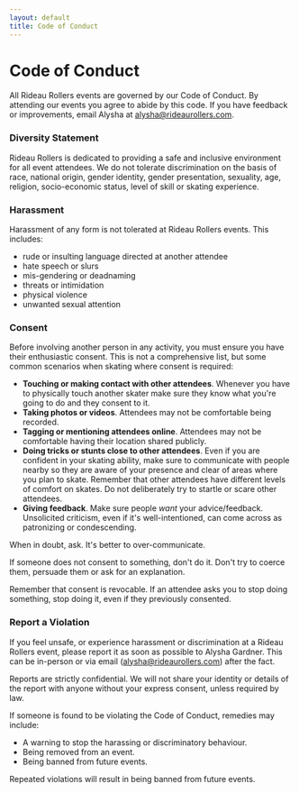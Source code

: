```yaml
---
layout: default
title: Code of Conduct 
---
```

# Code of Conduct 

All Rideau Rollers events are governed by our Code of Conduct. By attending our events you agree to abide by this code. If you have feedback or improvements, email Alysha at alysha@rideaurollers.com.

### Diversity Statement

Rideau Rollers is dedicated to providing a safe and inclusive environment for all event attendees. We do not tolerate discrimination on the basis of race, national origin, gender identity, gender presentation, sexuality, age, religion, socio-economic status, level of skill or skating experience.

### Harassment

Harassment of any form is not tolerated at Rideau Rollers events. This includes:

- rude or insulting language directed at another attendee
- hate speech or slurs
- mis-gendering or deadnaming 
- threats or intimidation
- physical violence
- unwanted sexual attention
 
### Consent 

Before involving another person in any activity, you must ensure you have their enthusiastic consent. This is not a comprehensive list, but some common scenarios when skating where consent is required:

- **Touching or making contact with other attendees**. Whenever you have to physically touch another skater make sure they know what you're going to do and they consent to it.  
- **Taking photos or videos**. Attendees may not be comfortable being recorded.  
- **Tagging or mentioning attendees online**. Attendees may not be comfortable having their location shared publicly.
- **Doing tricks or stunts close to other attendees**. Even if you are confident in your skating ability, make sure to communicate with people nearby so they are aware of your presence and clear of areas where you plan to skate. Remember that other attendees have different levels of comfort on skates. Do not deliberately try to startle or scare other attendees. 
- **Giving feedback**. Make sure people _want_ your advice/feedback. Unsolicited criticism, even if it's well-intentioned, can come across as patronizing or condescending.  

When in doubt, ask. It's better to over-communicate. 

If someone does not consent to something, don't do it. Don't try to coerce them, persuade them or ask for an explanation.

Remember that consent is revocable. If an attendee asks you to stop doing something, stop doing it, even if they previously consented. 

### Report a Violation

If you feel unsafe, or experience harassment or discrimination at a Rideau Rollers event, please report it as soon as possible to Alysha Gardner. This can be in-person or via email (alysha@rideaurollers.com) after the fact.

Reports are strictly confidential. We will not share your identity or details of the report with anyone without your express consent, unless required by law.

If someone is found to be violating the Code of Conduct, remedies may include:

- A warning to stop the harassing or discriminatory behaviour.
- Being removed from an event.
- Being banned from future events.

Repeated violations will result in being banned from future events.
